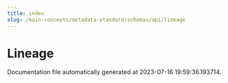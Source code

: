 ```yaml
---
title: index
slug: /main-concepts/metadata-standard/schemas/api/lineage
---
```


# Lineage

Documentation file automatically generated at 2023-07-16 19:59:36.193714.

